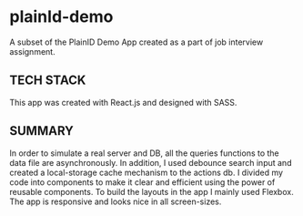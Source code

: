 # plainId-demo
A subset of the PlainID Demo App created as a part of job interview assignment.

## TECH STACK
This app was created with React.js and designed with SASS.

## SUMMARY
In order to simulate a real server and DB, all the queries functions to the data file are asynchronously. In addition, I used debounce search input and created a local-storage cache mechanism to the actions db.
I divided my code into components to make it clear and efficient using the power of reusable components.
To build the layouts in the app I mainly used Flexbox.
The app is responsive and looks nice in all screen-sizes.


